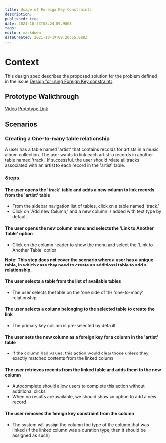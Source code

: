```yaml
---
title: Usage of Foreign Key Constraints
description: 
published: true
date: 2021-10-23T08:24:09.986Z
tags: 
editor: markdown
dateCreated: 2021-10-19T09:20:55.088Z
---
```


# Context
This design spec describes the proposed solution for the problem defined in the issue [Design for using Foreign Key constraints](https://github.com/centerofci/mathesar/issues/243).

## Prototype Walkthrough
[Video](https://www.loom.com/share/146b0aa3adbb41009ce1a49caeb936ab)
[Prototype Link](https://mathesar-prototype.netlify.app/)

## Scenarios
### Creating a One-to-many table relationship
A user has a table named 'artist' that contains records for artists in a music album collection. The user wants to link each artist to records in another table named 'track.' If successful, the user should relate all tracks associated with an artist to each record in the 'artist' table.

### Steps

#### The user opens the 'track' table and adds a new column to link records from the 'artist' table
- From the sidebar navigation list of tables, click on a table named 'track.'
- Click on 'Add new Column,' and a new column is added with text type by default
#### The user opens the new column menu and selects the 'Link to Another Table' option
- Click on the column header to show the menu and select the 'Link to Another Table' option

**Note: This step does not cover the scenario where a user has a unique table, in which case they need to create an additional table to add a relationship.**

#### The user selects a table from the list of available tables
- The user selects the table on the 'one side of the 'one-to-many' relationship.

#### The user selects a column belonging to the selected table to create the link
- The primary key column is pre-selected by default
#### The user sets the new column as a foreign key for a column in the 'artist' table
- If the column had values, this action would clear those unless they exactly matched contents from the linked column
#### The user retrieves records from the linked table and adds them to the new column
- Autocomplete should allow users to complete this action without additional clicks
- When no results are available, we should show an option to add a new record
#### The user removes the foreign key constraint from the column
- The system will assign the column the type of the column that was linked (if the linked column was a duration type, then it should be assigned as such)